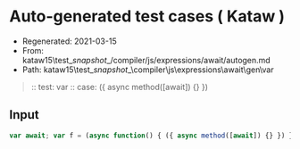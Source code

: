 # Auto-generated test cases ( Kataw )
- Regenerated: 2021-03-15
- From: kataw15\test\__snapshot__/compiler/js/expressions/await/autogen.md
- Path: kataw15\test\__snapshot__\compiler\js\expressions\await\gen\var
> :: test: var
> :: case: ({ async method([await]) {} })
## Input

`````js
var await; var f = (async function() { ({ async method([await]) {} }) });
`````
